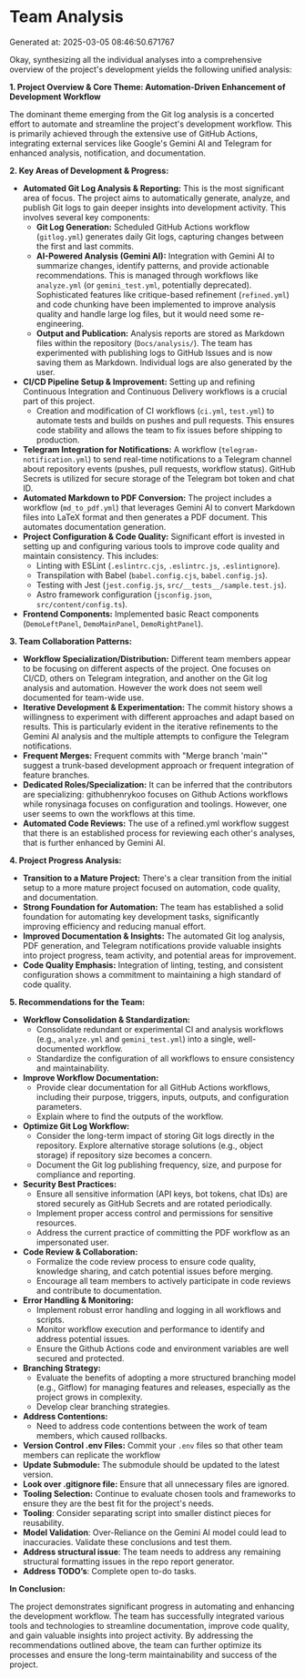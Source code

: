 # Team Analysis
Generated at: 2025-03-05 08:46:50.671767

Okay, synthesizing all the individual analyses into a comprehensive overview of the project's development yields the following unified analysis:

**1. Project Overview & Core Theme: Automation-Driven Enhancement of Development Workflow**

The dominant theme emerging from the Git log analysis is a concerted effort to automate and streamline the project's development workflow. This is primarily achieved through the extensive use of GitHub Actions, integrating external services like Google's Gemini AI and Telegram for enhanced analysis, notification, and documentation.

**2. Key Areas of Development & Progress:**

*   **Automated Git Log Analysis & Reporting:** This is the most significant area of focus.  The project aims to automatically generate, analyze, and publish Git logs to gain deeper insights into development activity. This involves several key components:
    *   **Git Log Generation:**  Scheduled GitHub Actions workflow (`gitlog.yml`) generates daily Git logs, capturing changes between the first and last commits.
    *   **AI-Powered Analysis (Gemini AI):** Integration with Gemini AI to summarize changes, identify patterns, and provide actionable recommendations. This is managed through workflows like `analyze.yml` (or `gemini_test.yml`, potentially deprecated). Sophisticated features like critique-based refinement (`refined.yml`) and code chunking have been implemented to improve analysis quality and handle large log files, but it would need some re-engineering.
    *   **Output and Publication:**  Analysis reports are stored as Markdown files within the repository (`Docs/analysis/`).  The team has experimented with publishing logs to GitHub Issues and is now saving them as Markdown. Individual logs are also generated by the user.
*   **CI/CD Pipeline Setup & Improvement:** Setting up and refining Continuous Integration and Continuous Delivery workflows is a crucial part of this project.
    *   Creation and modification of CI workflows (`ci.yml`, `test.yml`) to automate tests and builds on pushes and pull requests. This ensures code stability and allows the team to fix issues before shipping to production.
*   **Telegram Integration for Notifications:** A workflow (`telegram-notification.yml`) to send real-time notifications to a Telegram channel about repository events (pushes, pull requests, workflow status). GitHub Secrets is utilized for secure storage of the Telegram bot token and chat ID.
*   **Automated Markdown to PDF Conversion:**  The project includes a workflow (`md_to_pdf.yml`) that leverages Gemini AI to convert Markdown files into LaTeX format and then generates a PDF document. This automates documentation generation.
*   **Project Configuration & Code Quality:** Significant effort is invested in setting up and configuring various tools to improve code quality and maintain consistency.  This includes:
    *   Linting with ESLint (`.eslintrc.cjs`, `.eslintrc.js`, `.eslintignore`).
    *   Transpilation with Babel (`babel.config.cjs`, `babel.config.js`).
    *   Testing with Jest (`jest.config.js`, `src/__tests__/sample.test.js`).
    *   Astro framework configuration (`jsconfig.json`, `src/content/config.ts`).
*   **Frontend Components:** Implemented basic React components (`DemoLeftPanel`, `DemoMainPanel`, `DemoRightPanel`).

**3. Team Collaboration Patterns:**

*   **Workflow Specialization/Distribution:** Different team members appear to be focusing on different aspects of the project. One focuses on CI/CD, others on Telegram integration, and another on the Git log analysis and automation. However the work does not seem well documented for team-wide use.
*   **Iterative Development & Experimentation:** The commit history shows a willingness to experiment with different approaches and adapt based on results. This is particularly evident in the iterative refinements to the Gemini AI analysis and the multiple attempts to configure the Telegram notifications.
*   **Frequent Merges:** Frequent commits with "Merge branch 'main'" suggest a trunk-based development approach or frequent integration of feature branches.
*   **Dedicated Roles/Specialization:** It can be inferred that the contributors are specializing: githubhenrykoo focuses on Github Actions workflows while ronysinaga focuses on configuration and toolings. However, one user seems to own the workflows at this time.
*   **Automated Code Reviews:** The use of a refined.yml workflow suggest that there is an established process for reviewing each other's analyses, that is further enhanced by Gemini AI.

**4. Project Progress Analysis:**

*   **Transition to a Mature Project:** There's a clear transition from the initial setup to a more mature project focused on automation, code quality, and documentation.
*   **Strong Foundation for Automation:** The team has established a solid foundation for automating key development tasks, significantly improving efficiency and reducing manual effort.
*   **Improved Documentation & Insights:** The automated Git log analysis, PDF generation, and Telegram notifications provide valuable insights into project progress, team activity, and potential areas for improvement.
*   **Code Quality Emphasis:** Integration of linting, testing, and consistent configuration shows a commitment to maintaining a high standard of code quality.

**5. Recommendations for the Team:**

*   **Workflow Consolidation & Standardization:**
    *   Consolidate redundant or experimental CI and analysis workflows (e.g., `analyze.yml` and `gemini_test.yml`) into a single, well-documented workflow.
    *   Standardize the configuration of all workflows to ensure consistency and maintainability.
*   **Improve Workflow Documentation:**
    *   Provide clear documentation for all GitHub Actions workflows, including their purpose, triggers, inputs, outputs, and configuration parameters.
    *   Explain where to find the outputs of the workflow.
*   **Optimize Git Log Workflow:**
    *   Consider the long-term impact of storing Git logs directly in the repository. Explore alternative storage solutions (e.g., object storage) if repository size becomes a concern.
    *   Document the Git log publishing frequency, size, and purpose for compliance and reporting.
*   **Security Best Practices:**
    *   Ensure all sensitive information (API keys, bot tokens, chat IDs) are stored securely as GitHub Secrets and are rotated periodically.
    *   Implement proper access control and permissions for sensitive resources.
    *   Address the current practice of committing the PDF workflow as an impersonated user.
*   **Code Review & Collaboration:**
    *   Formalize the code review process to ensure code quality, knowledge sharing, and catch potential issues before merging.
    *   Encourage all team members to actively participate in code reviews and contribute to documentation.
*   **Error Handling & Monitoring:**
    *   Implement robust error handling and logging in all workflows and scripts.
    *   Monitor workflow execution and performance to identify and address potential issues.
    *   Ensure the Github Actions code and environment variables are well secured and protected.
*   **Branching Strategy:**
    *   Evaluate the benefits of adopting a more structured branching model (e.g., Gitflow) for managing features and releases, especially as the project grows in complexity.
    *   Develop clear branching strategies.
*   **Address Contentions:**
    *   Need to address code contentions between the work of team members, which caused rollbacks.
*   **Version Control .env Files:** Commit your `.env` files so that other team members can replicate the workflow
*   **Update Submodule:** The submodule should be updated to the latest version.
*   **Look over .gitignore file:** Ensure that all unnecessary files are ignored.
*   **Tooling Selection:**  Continue to evaluate chosen tools and frameworks to ensure they are the best fit for the project's needs.
*   **Tooling**: Consider separating script into smaller distinct pieces for reusability.
*   **Model Validation**: Over-Reliance on the Gemini AI model could lead to inaccuracies. Validate these conclusions and test them.
*   **Address structural issue**: The team needs to address any remaining structural formatting issues in the repo report generator.
*   **Address TODO’s**: Complete open to-do tasks.

**In Conclusion:**

The project demonstrates significant progress in automating and enhancing the development workflow. The team has successfully integrated various tools and technologies to streamline documentation, improve code quality, and gain valuable insights into project activity. By addressing the recommendations outlined above, the team can further optimize its processes and ensure the long-term maintainability and success of the project.
